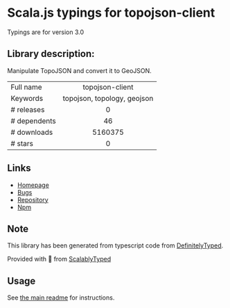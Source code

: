 
# Scala.js typings for topojson-client

Typings are for version 3.0

## Library description:
Manipulate TopoJSON and convert it to GeoJSON.

|                    |                 |
| ------------------ | :-------------: |
| Full name          | topojson-client |
| Keywords           | topojson, topology, geojson |
| # releases         | 0 |
| # dependents       | 46 |
| # downloads        | 5160375 |
| # stars            | 0 |

## Links
- [Homepage](https://github.com/topojson/topojson-client)
- [Bugs](https://github.com/topojson/topojson-client/issues)
- [Repository](https://github.com/topojson/topojson-client)
- [Npm](https://www.npmjs.com/package/topojson-client)
    


## Note
This library has been generated from typescript code from [DefinitelyTyped](https://definitelytyped.org).

Provided with :purple_heart: from [ScalablyTyped](https://github.com/oyvindberg/ScalablyTyped)

## Usage
See [the main readme](../../readme.md) for instructions.


